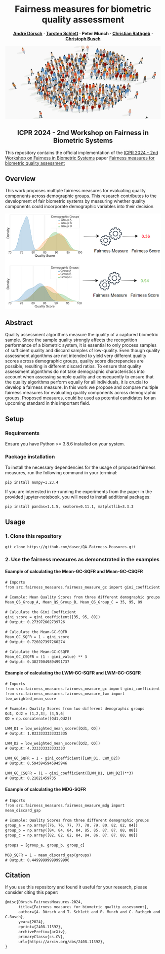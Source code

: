 <h1 align="center"> Fairness measures for biometric quality assessment</h1>
<p align="center">

  <p align="center">
   <a href="https://dasec.h-da.de/staff/andre-doersch/"><strong>André Dörsch</strong></a>
   ·
   <a href="https://dasec.h-da.de/staff/torsten-schlett/"><strong>Torsten Schlett</strong></a>
   ·
   <strong>Peter Munch</strong></a>
   ·
   <a href="https://dasec.h-da.de/staff/christian-rathgeb/"><strong>Christian Rathgeb</strong></a>
   ·
   <a href="https://www.ntnu.edu/employees/christoph.busch"><strong>Christoph Busch</strong></a>
  </p>

  <p align="center">
  <img src="figures/fairness_diagram.png" />
</p>
  
  <h2 align="center">ICPR 2024 - 2nd Workshop on Fairness in Biometric Systems</h2>
  <div align="center">
  </div>

This repository contains the official implementation of the [ICPR 2024 - 2nd Workshop on Fairness in Biometric Systems](https://sites.google.com/view/icpr2024-fairbio/home) paper [Fairness measures for biometric quality assessment](https://arxiv.org/pdf/2408.11392)

## Overview

This work proposes multiple fairness measures for evaluating quality components
across demographic groups. This research contributes to the development of fair biometric systems by measuring whether quality components could incorporate demographic variables into their decision.

<p align="center">
  <img src="figures/fairness_measure_figure.png" />
</p>

## Abstract

Quality assessment algorithms measure the quality of a captured biometric sample. Since the sample quality strongly affects the
recognition performance of a biometric system, it is essential to only
process samples of sufficient quality and discard samples of low-quality.
Even though quality assessment algorithms are not intended to yield
very different quality scores across demographic groups, quality score
discrepancies are possible, resulting in different discard ratios. To ensure
that quality assessment algorithms do not take demographic characteristics into account when assessing sample quality and consequently to
ensure that the quality algorithms perform equally for all individuals,
it is crucial to develop a fairness measure. In this work we propose and
compare multiple fairness measures for evaluating quality components
across demographic groups. Proposed measures, could be used as potential candidates for an upcoming standard in this important field.

## Setup

### Requirements

Ensure you have Python >= 3.8.6 installed on your system.

### Package installation

To install the necessary dependencies for the usage of proposed fairness measures, run the following command in your terminal:

```
pip install numpy=1.23.4
```

If you are interested in re-running the experiments from the paper in the provided jupyter-notebook, you will need to install additional packages:

```
pip install pandas=1.1.5, seaborn=0.11.1, matplotlib=3.3.3
```

## Usage

### 1. Clone this repository

```
git clone https://github.com/dasec/QA-Fairness-Measures.git
```

### 2. Use the fairness measures as demonstrated in the examples

#### Example of calculating the Mean-GC-SQFR and Mean-GC-CSQFR

```
# Imports
from src.fairness_measures.fairness_measure_gc import gini_coefficient

# Example: Mean Quality Scores from three different demographic groups
Mean_QS_Group_A, Mean_QS_Group_B, Mean_QS_Group_C = 35, 95, 89

# Calculate the Gini Coefficient
gini_score = gini_coefficient([35, 95, 89])
# Output: 0.273972602739726

# Calculate the Mean-GC-SQFR
Mean_GC_SQFR = 1 - gini_score
# Output: 0.726027397260274

# Calculate the Mean-GC-CSQFR
Mean_GC_CSQFR = (1 - gini_value) ** 3
# Output: 0.38270049894991737
```

#### Example of calculating the LWM-GC-SQFR and LWM-GC-CSQFR

```
# Imports
from src.fairness_measures.fairness_measure_gc import gini_coefficient
from src.fairness_measures.fairness_measure_lwm import low_weighted_mean_score

# Example: Quality Scores from two different demographic groups
Qd1, Qd2 = [1,2,3], [4,5,6]
QD = np.concatenate([Qd1,Qd2])

LWM_D1 = low_weighted_mean_score([Qd1, QD])
# Output: 1.8333333333333335

LWM_D2 = low_weighted_mean_score([Qd2, QD])
# Output: 4.333333333333333

LWM_GC_SQFR = 1 - gini_coefficient([LWM_D1, LWM_D2])
# Output: 0.5945945945945946

LWM_GC_CSQFR = (1 - gini_coefficient([LWM_D1, LWM_D2])**3)
# Output: 0.21021459735
```

#### Example of calculating the MDG-SQFR

```
# Imports
from src.fairness_measures.fairness_measure_mdg import mean_discard_gap

# Example: Quality Scores from three different demographic groups
group_a = np.array([76, 76, 77, 77, 78, 79, 80, 82, 82, 84])
group_b = np.array([84, 84, 84, 84, 85, 85, 87, 87, 88, 88])
group_c = np.array([82, 82, 82, 84, 84, 86, 87, 87, 88, 88])

groups = [group_a, group_b, group_c]

MGD_SQFR = 1 - mean_discard_gap(groups)
# Output: 0.44999999999999996
```

## Citation

If you use this repository and found it useful for your research, please consider citing this paper:

```
@misc{Dörsch-FairnessMeasures-2024,
      title={Fairness measures for biometric quality assessment}, 
      author={A. Dörsch and T. Schlett and P. Munch and C. Rathgeb and C.Busch},
      year={2024},
      eprint={2408.11392},
      archivePrefix={arXiv},
      primaryClass={cs.CV},
      url={https://arxiv.org/abs/2408.11392}, 
}
```
